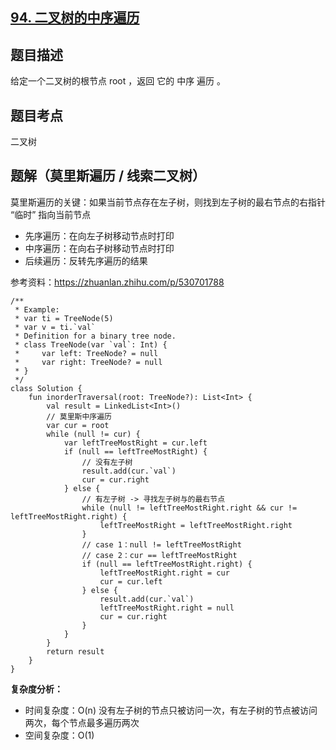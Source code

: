 ## [94. 二叉树的中序遍历](https://leetcode.cn/problems/binary-tree-inorder-traversal/description/)

## 题目描述

给定一个二叉树的根节点 root ，返回 它的 中序 遍历 。

## 题目考点

二叉树

## 题解（莫里斯遍历 / 线索二叉树）

莫里斯遍历的关键：如果当前节点存在左子树，则找到左子树的最右节点的右指针 “临时” 指向当前节点

- 先序遍历：在向左子树移动节点时打印
- 中序遍历：在向右子树移动节点时打印
- 后续遍历：反转先序遍历的结果

参考资料：https://zhuanlan.zhihu.com/p/530701788

```
/**
 * Example:
 * var ti = TreeNode(5)
 * var v = ti.`val`
 * Definition for a binary tree node.
 * class TreeNode(var `val`: Int) {
 *     var left: TreeNode? = null
 *     var right: TreeNode? = null
 * }
 */
class Solution {
    fun inorderTraversal(root: TreeNode?): List<Int> {
        val result = LinkedList<Int>()
        // 莫里斯中序遍历
        var cur = root
        while (null != cur) {
            var leftTreeMostRight = cur.left
            if (null == leftTreeMostRight) {
                // 没有左子树
                result.add(cur.`val`)
                cur = cur.right
            } else {
                // 有左子树 -> 寻找左子树与的最右节点
                while (null != leftTreeMostRight.right && cur != leftTreeMostRight.right) {
                    leftTreeMostRight = leftTreeMostRight.right
                }
                // case 1：null != leftTreeMostRight
                // case 2：cur == leftTreeMostRight
                if (null == leftTreeMostRight.right) {
                    leftTreeMostRight.right = cur
                    cur = cur.left
                } else {
                    result.add(cur.`val`)
                    leftTreeMostRight.right = null
                    cur = cur.right
                }
            }
        }
        return result
    }
}
```

**复杂度分析：**

- 时间复杂度：O(n) 没有左子树的节点只被访问一次，有左子树的节点被访问两次，每个节点最多遍历两次
- 空间复杂度：O(1) 

